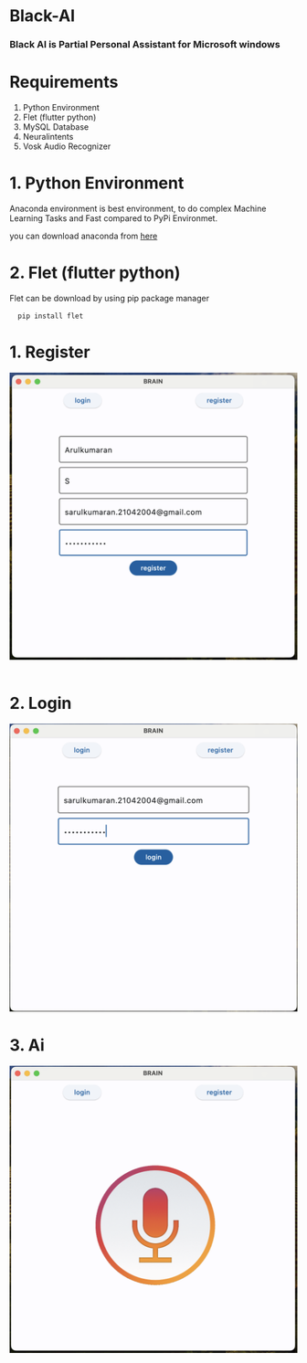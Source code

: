 # Black-AI

### Black AI is Partial Personal Assistant for Microsoft windows

# Requirements

<ol>
  <li>Python Environment</li>
  <li>Flet (flutter python)</li>
  <li>MySQL Database</li>
  <li>Neuralintents</li>
  <li>Vosk Audio Recognizer</li>
</ol>

# 1. Python Environment

<p>Anaconda environment is best environment, to do complex Machine Learning Tasks and Fast compared to PyPi Environmet.</p>
<p>you can download anaconda from <a href="https://www.anaconda.com/download">here</a></p>

# 2. Flet (flutter python)

<p>Flet can be download by using pip package manager</p>
      
      pip install flet

# 1. Register 
<img src="register.png">

<br>
<br>

# 2. Login
<img src="login.png">

# 3. Ai
<img src="ai.png">
